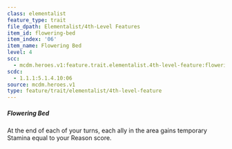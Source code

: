 ```yaml
---
class: elementalist
feature_type: trait
file_dpath: Elementalist/4th-Level Features
item_id: flowering-bed
item_index: '06'
item_name: Flowering Bed
level: 4
scc:
  - mcdm.heroes.v1:feature.trait.elementalist.4th-level-feature:flowering-bed
scdc:
  - 1.1.1:5.1.4.10:06
source: mcdm.heroes.v1
type: feature/trait/elementalist/4th-level-feature
---
```


##### Flowering Bed

At the end of each of your turns, each ally in the area gains temporary Stamina equal to your Reason score.
